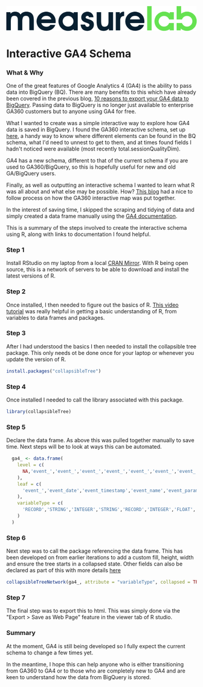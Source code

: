 ![Measurelab logo](/measurelab_black.png)
# Interactive GA4 Schema

### **What & Why**
One of the great features of Google Analytics 4 (GA4) is the ability to pass data into BigQuery (BQ). There are many benefits to this which have already been covered in the previous blog, [10 reasons to export your GA4 data to BigQuery](https://www.measurelab.co.uk/blog/reasons-export-ga4-data-bigquery/). Passing data to BigQuery is no longer just available to enterprise GA360 customers but to anyone using GA4 for free.

What I wanted to create was a simple interactive way to explore how GA4 data is saved in BigQuery. I found the GA360 interactive schema, set up [here](https://storage.googleapis.com/e-nor/visualizations/bigquery/ga360-schema.html), a handy way to know where different elements can be found in the BQ schema, what I'd need to unnest to get to them, and at times found fields I hadn't noticed were available (most recently total.sessionQualityDim).

GA4 has a new schema, different to that of the current schema if you are used to GA360/BigQuery, so this is hopefully useful for new and old GA/BigQuery users.

Finally, as well as outputting an interactive schema I wanted to learn what R was all about and what else may be possible.
How?
[This blog](https://www.cardinalpath.com/blog/using-r-visualize-google-bigquery-export-schemas) had a nice to follow process on how the GA360 interactive map was put together.

In the interest of saving time, I skipped the scraping and tidying of data and simply created a data frame manually using the [GA4 documentation](https://support.google.com/analytics/answer/7029846?hl=en#zippy=%2Cold-export-schema).

This is a summary of the steps involved to create the interactive schema using R, along with links to documentation I found helpful.


### **Step 1**
Install RStudio on my laptop from a local [CRAN Mirror](https://cran.r-project.org/mirrors.html). With R being open source, this is a network of servers to be able to download and install the latest versions of R.


### **Step 2**
Once installed, I then needed to figure out the basics of R. [This video tutorial](https://www.youtube.com/watch?v=BvKETZ6kr9Q) was really helpful in getting a basic understanding of R, from variables to data frames and packages.


### **Step 3**
After I had understood the basics I then needed to install the collapsible tree package. This only needs ot be done once for your laptop or whenever you update the version of R. 
  
```R 
install.packages("collapsibleTree")
```


### **Step 4**
Once installed I needed to call the library associated with this package.

```R 
library(collapsibleTree)
```


### **Step 5**
Declare the data frame. As above this was pulled together manually to save time. Next steps will be to look at ways this can be automated.

```R 
  ga4_ <- data.frame(
    level = c(
      NA,'event_','event_','event_','event_','event_','event_','event_','event_','event_','event_params','event_params','event_params.value','event_params.value','event_params.value','event_params.value','event_','event_','event_','privacy_info','privacy_info','privacy_info','event_','user_properties','user_properties','user_properties.value','user_properties.value','user_properties.value','user_properties.value','user_properties.value','event_','event_','user_ltv','user_ltv','event_','device','device','device','device','device','device','device','device','device','device','device','device','device','device.web_info','device.web_info','device.web_info','event_','geo','geo','geo','geo','geo','geo','event_','app_info','app_info','app_info','app_info','event_','traffic_source','traffic_source','traffic_source','event_','event_','event_','ecommerce','ecommerce','ecommerce','ecommerce','ecommerce','ecommerce','ecommerce','ecommerce','ecommerce','ecommerce','ecommerce','event_','items','items','items','items','items','items','items','items','items','items','items','items','items','items','items','items','items','items','items','items','items','items','items','items','items','items'
    ),
    leaf = c(
      'event_','event_date','event_timestamp','event_name','event_params','event_previous_timestamp','event_value_in_usd','event_bundle_sequence_id','event_server_timestamp_offset','event_params','event_params.key','event_params.value','event_params.value.string_value','event_params.value.int_value','event_params.value.double_value','event_params.value.float_value','user_id','user_pseudo_id','privacy_info','privacy_info.ads_storage','privacy_info.analytics_storage','privacy_info.uses_transient_token','user_properties','user_properties.key','user_properties.value','user_properties.value.string_value','user_properties.value.int_value','user_properties.value.double_value','user_properties.value.float_value','user_properties.value.set_timestamp_micros','user_first_touch_timestamp','user_ltv','user_ltv.revenue','user_ltv.currency','device','device.category','device.mobile_brand_name','device.mobile_model_name','device.mobile_marketing_name','device.mobile_os_hardware_model','device.operating_system','device.operating_system_version','device.vendor_id','device.advertising_id','device.language','device.time_zone_offset_seconds','device.is_limited_ad_tracking','device.web_info','device.web_info.browser','device.web_info.browser_version','device.web_info.hostname','geo','geo.continent','geo.sub_continent','geo.country','geo.region','geo.metro','geo.city','app_info','app_info.id','app_info.firebase_app_id','app_info.install_source','app_info.version','traffic_source','traffic_source.name','traffic_source.medium','traffic_source.source','stream_id','platform','ecommerce','ecommerce.total_item_quantity','ecommerce.purchase_revenue_in_usd','ecommerce.purchase_revenue','ecommerce.refund_value_in_usd','ecommerce.refund_value','ecommerce.shipping_value_in_usd','ecommerce.shipping_value','ecommerce.tax_value_in_usd','ecommerce.tax_value','ecommerce.transaction_id','ecommerce.unique_items','items','items.item_id','items.item_name','items.item_brand','items.item_variant','items.item_category','items.item_category2','items.item_category3','items.item_category4','items.item_category5','items.price_in_usd','items.price','items.quantity','items.item_revenue_in_usd','items.item_revenue','items.item_refund_in_usd','items.item_refund','items.coupon','items.affiliation','items.location_id','items.item_list_id','items.item_list_name','items.item_list_index','items.promotion_id','items.promotion_name','items.creative_name','items.creative_slot'
    ),
    variableType = c(
      'RECORD','STRING','INTEGER','STRING','RECORD','INTEGER','FLOAT','INTEGER','INTEGER','RECORD','STRING','RECORD','STRING','INTEGER','FLOAT','FLOAT','STRING','STRING','RECORD','STRING','STRING','STRING','RECORD','STRING','RECORD','STRING','INTEGER','FLOAT','FLOAT','INTEGER','INTEGER','RECORD','FLOAT','STRING','RECORD','STRING','STRING','STRING','STRING','STRING','STRING','STRING','STRING','STRING','STRING','INTEGER','BOOLEAN','RECORD','STRING','STRING','STRING','RECORD','STRING','STRING','STRING','STRING','STRING','STRING','RECORD','STRING','STRING','STRING','STRING','RECORD','STRING','STRING','STRING','STRING','STRING','RECORD','INTEGER','FLOAT','FLOAT','ecommerce.refund_value_in_usd','FLOAT','FLOAT','FLOAT','FLOAT','FLOAT','STRING','INTEGER','RECORD','STRING','STRING','STRING','STRING','STRING','STRING','STRING','STRING','STRING','FLOAT','FLOAT','INTEGER','FLOAT','FLOAT','FLOAT','FLOAT','STRING','STRING','STRING','STRING','STRING','STRING','STRING','STRING','STRING','STRING'
    )
  )
 ```
 
 
### **Step 6**
Next step was to call the package referencing the data frame. This has been developed on from earlier iterations to add a custom fill, height, width and ensure the tree starts in a collapsed state. Other fields can also be declared as part of this with more details [here](https://cran.r-project.org/web/packages/collapsibleTree/collapsibleTree.pdf)

```R  
collapsibleTreeNetwork(ga4_, attribute = "variableType", collapsed = TRUE, zoomable = FALSE, fill = "#66E251", height = 700, width = 1200)
```

### **Step 7**
The final step was to export this to html. This was simply done via the "Export > Save as Web Page" feature in the viewer tab of R studio. 



### **Summary**
At the moment, GA4 is still being developed so I fully expect the current schema to change a few times yet.

In the meantime, I hope this can help anyone who is either transitioning from GA360 to GA4 or to those who are completely new to GA4 and are keen to understand how the data from BigQuery is stored.

